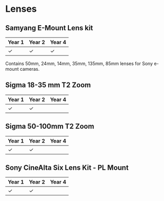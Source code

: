 # Lenses

## Samyang E-Mount Lens kit

Year 1|Year 2|Year 4
---|---|---
&#10003;|&#10003;|&#10003;

Contains 50mm, 24mm, 14mm, 35mm, 135mm, 85mm lenses for Sony e-mount cameras.

## Sigma 18-35 mm T2 Zoom

Year 1|Year 2|Year 4
---|---|---
|&#10003;|&#10003;



## Sigma 50-100mm T2 Zoom

Year 1|Year 2|Year 4
---|---|---
|&#10003;|&#10003;



## Sony CineAlta Six Lens Kit - PL Mount

Year 1|Year 2|Year 4
---|---|---
|&#10003;|&#10003;



